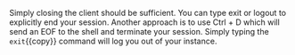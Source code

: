 Simply closing the client should be sufficient. You can type exit or logout to explicitly end your session. Another approach is to use Ctrl + D which will send an EOF to the shell and terminate your session.
Simply typing the `exit`{{copy}} command will log you out of your instance.